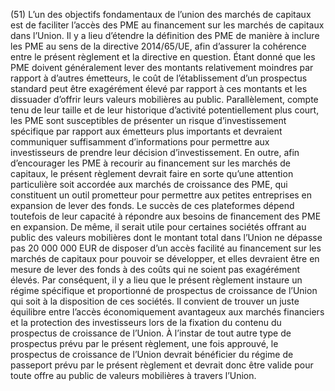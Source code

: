 (51) L’un des objectifs fondamentaux de l’union des marchés de capitaux est de faciliter l’accès des PME au financement sur les marchés de capitaux dans l’Union. Il y a lieu d’étendre la définition des PME de manière à inclure les PME au sens de la directive 2014/65/UE, afin d’assurer la cohérence entre le présent règlement et la directive en question. Étant donné que les PME doivent généralement lever des montants relativement moindres par rapport à d’autres émetteurs, le coût de l’établissement d’un prospectus standard peut être exagérément élevé par rapport à ces montants et les dissuader d’offrir leurs valeurs mobilières au public. Parallèlement, compte tenu de leur taille et de leur historique d’activité potentiellement plus court, les PME sont susceptibles de présenter un risque d’investissement spécifique par rapport aux émetteurs plus importants et devraient communiquer suffisamment d’informations pour permettre aux investisseurs de prendre leur décision d’investissement. En outre, afin d’encourager les PME à recourir au financement sur les marchés de capitaux, le présent règlement devrait faire en sorte qu’une attention particulière soit accordée aux marchés de croissance des PME, qui constituent un outil prometteur pour permettre aux petites entreprises en expansion de lever des fonds. Le succès de ces plateformes dépend toutefois de leur capacité à répondre aux besoins de financement des PME en expansion. De même, il serait utile pour certaines sociétés offrant au public des valeurs mobilières dont le montant total dans l’Union ne dépasse pas 20 000 000 EUR de disposer d’un accès facilité au financement sur les marchés de capitaux pour pouvoir se développer, et elles devraient être en mesure de lever des fonds à des coûts qui ne soient pas exagérément élevés. Par conséquent, il y a lieu que le présent règlement instaure un régime spécifique et proportionné de prospectus de croissance de l’Union qui soit à la disposition de ces sociétés. Il convient de trouver un juste équilibre entre l’accès économiquement avantageux aux marchés financiers et la protection des investisseurs lors de la fixation du contenu du prospectus de croissance de l’Union. À l’instar de tout autre type de prospectus prévu par le présent règlement, une fois approuvé, le prospectus de croissance de l’Union devrait bénéficier du régime de passeport prévu par le présent règlement et devrait donc être valide pour toute offre au public de valeurs mobilières à travers l’Union.